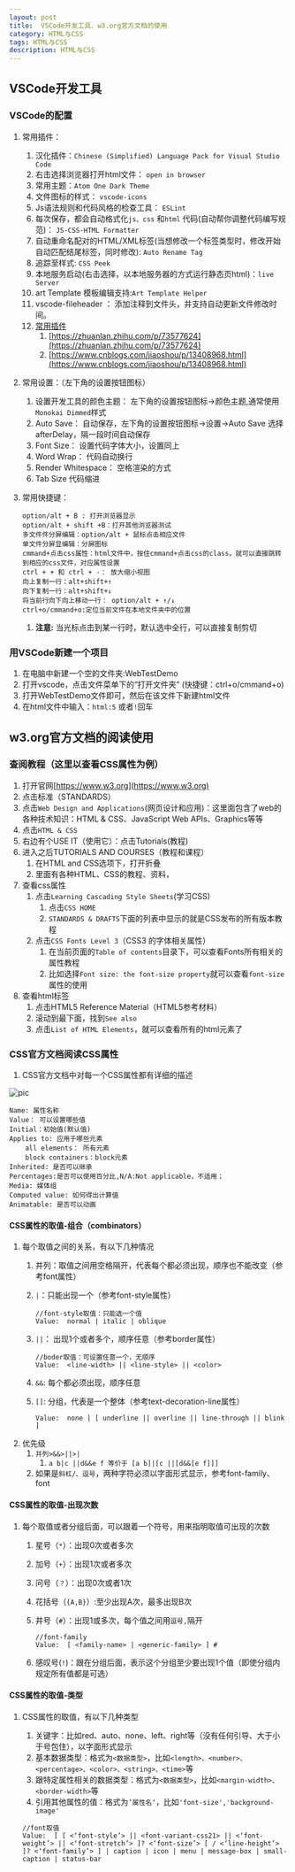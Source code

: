 ```yaml
---
layout: post
title:  VSCode开发工具、w3.org官方文档的使用
category: HTML与CSS
tags: HTML与CSS
description: HTML与CSS
--- 
```


## VSCode开发工具
###  VSCode的配置
1. 常用插件：
    1. 汉化插件：`Chinese (Simplified) Language Pack for Visual Studio Code`
    2. 右击选择浏览器打开html文件： `open in browser`
    3. 常用主题：`Atom One Dark Theme`
    4. 文件图标的样式： `vscode-icons` 
    5. Js语法规则和代码风格的检查工具： `ESLint`
    6. 每次保存，都会自动格式化`js、css` 和`html` 代码(自动帮你调整代码编写规范)： `JS-CSS-HTML Formatter`
    7. 自动重命名配对的HTML/XML标签(当想修改一个标签类型时，修改开始自动匹配结尾标签，同时修改): `Auto Rename Tag`
    8. 追踪至样式: `CSS Peek`
    9. 本地服务启动(右击选择，以本地服务器的方式运行静态页html)：`live Server`
    10. art Template 模板编辑支持:`Art Template Helper`
    11. vscode-fileheader ： 添加注释到文件头，并支持自动更新文件修改时间。
    12. [常用插件](https://blog.csdn.net/weixin_45601379/article/details/100550421)
        1. [https://zhuanlan.zhihu.com/p/73577624](https://zhuanlan.zhihu.com/p/73577624)
        2. [https://www.cnblogs.com/jiaoshou/p/13408968.html](https://www.cnblogs.com/jiaoshou/p/13408968.html)
    
2. 常用设置：（左下角的设置按钮图标）
    1. 设置开发工具的颜色主题： 左下角的设置按钮图标->颜色主题,通常使用`Monokai Dimmed`样式
    2. Auto Save： 自动保存，左下角的设置按钮图标->设置->Auto Save 选择 afterDelay，隔一段时间自动保存
    3. Font Size： 设置代码字体大小，设置同上
    4. Word Wrap： 代码自动换行
    5. Render Whitespace： 空格渲染的方式
    6. Tab Size 代码缩进
3. 常用快捷键：
    
    ```
    option/alt + B : 打开浏览器显示
    option/alt + shift +B：打开其他浏览器测试
    多文件件分屏编辑：option/alt + 鼠标点击相应文件
    单文件分屏显编辑：分屏图标
    cmmand+点击css属性：html文件中，按住cmmand+点击css的class，就可以直接跳转到相应的css文件，对应属性设置
    ctrl + + 和 ctrl + -： 放大缩小视图
    向上复制一行：alt+shift+↑
    向下复制一行：alt+shift+↓
    将当前行向下向上移动一行： option/alt + ↑/↓
    ctrl+o/cmmand+o:定位当前文件在本地文件夹中的位置
    ```
    
    1. **注意:** 当光标点击到某一行时，默认选中全行，可以直接复制剪切
    
### 用VSCode新建一个项目
1. 在电脑中新建一个空的文件夹:WebTestDemo
2. 打开vscode，点击文件菜单下的“打开文件夹” (快捷键：ctrl+o/cmmand+o)
3. 打开WebTestDemo文件即可，然后在该文件下新建html文件
4. 在html文件中输入：`html:5` 或者`!`回车

## w3.org官方文档的阅读使用

### 查阅教程（这里以查看CSS属性为例）
1. 打开官网[https://www.w3.org](https://www.w3.org)
2. 点击标准（STANDARDS）
3. 点击`Web Design and Applications`(网页设计和应用)：这里面包含了web的各种技术知识：HTML & CSS、JavaScript Web APIs、Graphics等等
4. 点击`HTML & CSS`
5. 右边有个USE IT（使用它）：点击Tutorials(教程)
6. 进入之后TUTORIALS AND COURSES（教程和课程）
    1. 在HTML and CSS选项下，打开折叠
    2. 里面有各种HTML、CSS的教程、资料，
7. 查看css属性
    1. 点击`Learning Cascading Style Sheets`(学习CSS)
        1. 点击`CSS HOME`
        2. `STAN­DARDS & DRAFTS`下面的列表中显示的就是CSS发布的所有版本教程
    2. 点击`CSS Fonts Level 3`（CSS3 的字体相关属性）
        1. 在当前页面的`Table of contents`目录下，可以查看Fonts所有相关的属性教程
        2. 比如选择`Font size: the font-size property`就可以查看`font-size`属性的使用
8. 查看html标签
    1. 点击HTML5 Reference Material（HTML5参考材料）
    2. 滚动到最下面，找到`See also`
    3. 点击`List of HTML Elements`，就可以查看所有的html元素了

### CSS官方文档阅读CSS属性
1. CSS官方文档中对每一个CSS属性都有详细的描述

![pic](https://gitee.com/zhonghua123/blogimgs/raw/master/img/webzh_43.png/)

```
Name: 属性名称
Value： 可以设置哪些值
Initial：初始值(默认值)
Applies to: 应用于哪些元素
    all elements： 所有元素
    block containers：block元素
Inherited: 是否可以继承
Percentages:是否可以使用百分比,N/A:Not applicable，不适用；
Media: 媒体组
Computed value: 如何得出计算值
Animatable: 是否可以动画
```

#### CSS属性的取值-组合（combinators）
1. 每个取值之间的关系，有以下几种情况
    1. 并列：取值之间用空格隔开，代表每个都必须出现，顺序也不能改变（参考font属性）
    2. `|`：只能出现一个（参考font-style属性）
        
        ```
        //font-style取值：只能选一个值
        Value:	normal | italic | oblique
        ```
    3. `||`： 出现1个或者多个，顺序任意（参考border属性）
        
        ```
        //boder取值：可设置任意一个，无顺序
        Value:	<line-width> || <line-style> || <color>
        ```
    4. `&&`: 每个都必须出现，顺序任意
    5. `[]`: 分组，代表是一个整体（参考text-decoration-line属性）
        
        ```
        Value:	none | [ underline || overline || line-through || blink ]
        ```
2. 优先级
    1. `并列>&&>||>|`
        1. `a b|c ||d&&e f 等价于 [a b]|[c ||[d&&[e f]]]`
    2. 如果是`斜杠/、逗号`，两种字符必须以字面形式显示，参考font-family、font

#### CSS属性的取值-出现次数
1. 每个取值或者分组后面，可以跟着一个符号，用来指明取值可出现的次数
    1. 星号（`*`）：出现0次或者多次
    2. 加号（`+`）：出现1次或者多次
    3. 问号（`？`）：出现0次或者1次
    4. 花括号（`{A,B}`）:至少出现A次，最多出现B次
    5. 井号（`#`）：出现1或多次，每个值之间用`逗号,`隔开
        
        ```
        //font-family
        Value:	[ <family-name> | <generic-family> ] #
        ```
    6. 感叹号(`!`)：跟在分组后面，表示这个分组至少要出现1个值（即使分组内规定所有值都是可选）


#### CSS属性的取值-类型
1. CSS属性的取值，有以下几种类型
    1. 关键字：比如red、auto、none、left、right等（没有任何引导、大于小于号包住），以字面形式显示
    2. 基本数据类型：格式为`<数据类型>`，比如`<length>、<number>、<percentage>、<color>、<string>、<time>`等
    3. 跟特定属性相关的数据类型：格式为`<数据类型>`，比如`<margin-width>、<border-width>`等
    4. 引用其他属性的值：格式为`’属性名‘`，比如`'font-size','background-image'`
    
    ```
    //font取值
    Value:	[ [ <‘font-style’> || <font-variant-css21> || <‘font-weight’> || <‘font-stretch’> ]? <‘font-size’> [ / <‘line-height’> ]? <‘font-family’> ] | caption | icon | menu | message-box | small-caption | status-bar
    ```



